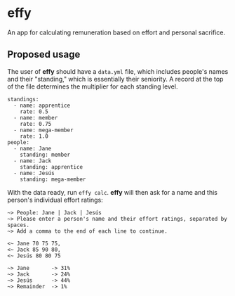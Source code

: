 # effy
An app for calculating remuneration based on effort and personal sacrifice.

## Proposed usage

The user of **effy** should have a `data.yml` file, which includes people's names and their "standing," which is essentially their seniority. A record at the top of the file determines the multiplier for each standing level.

```
standings:
  - name: apprentice
    rate: 0.5
  - name: member
    rate: 0.75
  - name: mega-member
    rate: 1.0
people:
  - name: Jane
    standing: member
  - name: Jack
    standing: apprentice
  - name: Jesús
    standing: mega-member
```

With the data ready, run `effy calc`. **effy** will then ask for a name and this person's individual effort ratings:

```
~> People: Jane | Jack | Jesús
~> Please enter a person's name and their effort ratings, separated by spaces.
~> Add a comma to the end of each line to continue.

<~ Jane 70 75 75,
<~ Jack 85 90 80,
<~ Jesús 80 80 75

~> Jane       -> 31%
~> Jack       -> 24%
~> Jesús      -> 44%
~> Remainder  -> 1%
```
